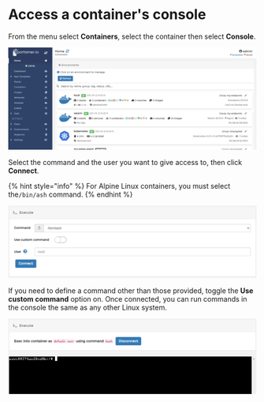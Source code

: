 # Access a container's console

From the menu select **Containers**, select the container then select **Console**.

![](../../../.gitbook/assets/2.9-containers-console-1.gif)

Select the command and the user you want to give access to, then click **Connect**.

{% hint style="info" %}
For Alpine Linux containers, you must select the`/bin/ash` command.
{% endhint %}

![](../../../.gitbook/assets/containers-console-2.png)

If you need to define a command other than those provided, toggle the **Use custom command** option on. Once connected, you can run commands in the console the same as any other Linux system.

![](../../../.gitbook/assets/containers-console-3.png)
